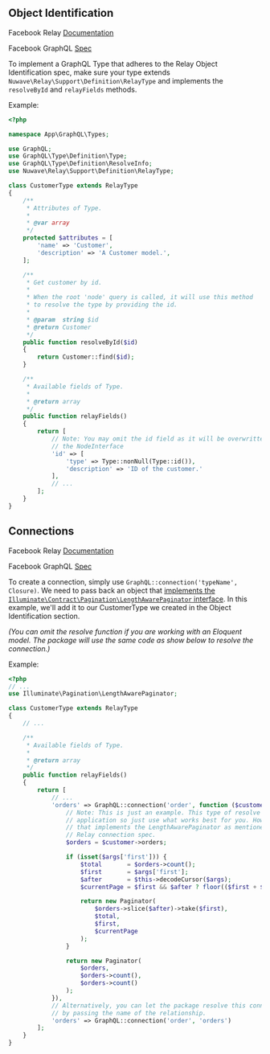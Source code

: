 ## Object Identification

Facebook Relay [Documentation](https://facebook.github.io/relay/docs/graphql-object-identification.html#content)

Facebook GraphQL [Spec](https://facebook.github.io/relay/graphql/objectidentification.htm)

To implement a GraphQL Type that adheres to the Relay Object Identification spec, make sure your type extends ```Nuwave\Relay\Support\Definition\RelayType``` and implements the ```resolveById``` and ```relayFields``` methods.

Example:

```php
<?php

namespace App\GraphQL\Types;

use GraphQL;
use GraphQL\Type\Definition\Type;
use GraphQL\Type\Definition\ResolveInfo;
use Nuwave\Relay\Support\Definition\RelayType;

class CustomerType extends RelayType
{
    /**
     * Attributes of Type.
     *
     * @var array
     */
    protected $attributes = [
        'name' => 'Customer',
        'description' => 'A Customer model.',
    ];

    /**
     * Get customer by id.
     *
     * When the root 'node' query is called, it will use this method
     * to resolve the type by providing the id.
     *
     * @param  string $id
     * @return Customer
     */
    public function resolveById($id)
    {
        return Customer::find($id);
    }

    /**
     * Available fields of Type.
     *
     * @return array
     */
    public function relayFields()
    {
        return [
            // Note: You may omit the id field as it will be overwritten to adhere to
            // the NodeInterface
            'id' => [
                'type' => Type::nonNull(Type::id()),
                'description' => 'ID of the customer.'
            ],
            // ...
        ];
    }
}
```

## Connections

Facebook Relay [Documentation](https://facebook.github.io/relay/docs/graphql-connections.html#content)

Facebook GraphQL [Spec](https://facebook.github.io/relay/graphql/connections.htm)

To create a connection, simply use ```GraphQL::connection('typeName', Closure)```. We need to pass back an object that [implements the ```Illuminate\Contract\Pagination\LengthAwarePaginator``` interface](http://laravel.com/api/5.1/Illuminate/Contracts/Pagination/LengthAwarePaginator.html). In this example, we'll add it to our CustomerType we created in the Object Identification section.

*(You can omit the resolve function if you are working with an Eloquent model. The package will use the same code as show below to resolve the connection.)*

Example:

```php
<?php
// ...
use Illuminate\Pagination\LengthAwarePaginator;

class CustomerType extends RelayType
{
    // ...

    /**
     * Available fields of Type.
     *
     * @return array
     */
    public function relayFields()
    {
        return [
            // ...
            'orders' => GraphQL::connection('order', function ($customer, array $args, ResolveInfo $info) {
                // Note: This is just an example. This type of resolve functionality may not make sense for your
                // application so just use what works best for you. However, you will need to pass back an object
                // that implements the LengthAwarePaginator as mentioned above in order for it to work with the
                // Relay connection spec.
                $orders = $customer->orders;

                if (isset($args['first'])) {
                    $total       = $orders->count();
                    $first       = $args['first'];
                    $after       = $this->decodeCursor($args);
                    $currentPage = $first && $after ? floor(($first + $after) / $first) : 1;

                    return new Paginator(
                        $orders->slice($after)->take($first),
                        $total,
                        $first,
                        $currentPage
                    );
                }

                return new Paginator(
                    $orders,
                    $orders->count(),
                    $orders->count()
                );
            }),
            // Alternatively, you can let the package resolve this connection for you
            // by passing the name of the relationship.
            'orders' => GraphQL::connection('order', 'orders')
        ];
    }
}
```
